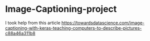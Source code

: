 # Image-Captioning-project
I took help from this article
https://towardsdatascience.com/image-captioning-with-keras-teaching-computers-to-describe-pictures-c88a46a311b8
